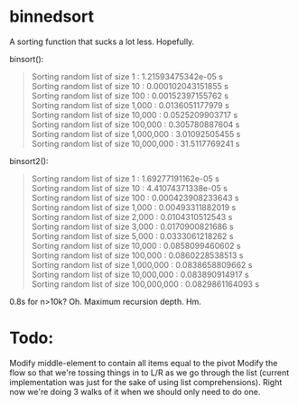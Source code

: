 binnedsort
==========

A sorting function that sucks a lot less. Hopefully.

binsort():

>Sorting random list of size          1 :  1.21593475342e-05 s  
>Sorting random list of size         10 :  0.000102043151855 s  
>Sorting random list of size        100 :  0.00152397155762 s  
>Sorting random list of size      1,000 :  0.0136051177979 s  
>Sorting random list of size     10,000 :  0.0525209903717 s  
>Sorting random list of size    100,000 :  0.305780887604 s  
>Sorting random list of size  1,000,000 :  3.01092505455 s  
>Sorting random list of size 10,000,000 :  31.5117769241 s  

binsort2():

>Sorting random list of size           1 :  1.69277191162e-05 s  
>Sorting random list of size          10 :  4.41074371338e-05 s  
>Sorting random list of size         100 :  0.000423908233643 s  
>Sorting random list of size       1,000 :  0.00493311882019 s  
>Sorting random list of size       2,000 :  0.0104310512543 s  
>Sorting random list of size       3,000 :  0.0170900821686 s  
>Sorting random list of size       5,000 :  0.0333061218262 s  
>Sorting random list of size      10,000 :  0.0858099460602 s  
>Sorting random list of size     100,000 :  0.0860228538513 s  
>Sorting random list of size   1,000,000 :  0.0838658809662 s  
>Sorting random list of size  10,000,000 :  0.083890914917 s  
>Sorting random list of size 100,000,000 :  0.0829861164093 s  

0.8s for n>10k? Oh. Maximum recursion depth. Hm.

Todo:
========
Modify middle-element to contain all items equal to the pivot
Modify the flow so that we're tossing things in to L/R as we go through the list (current implementation was just for the sake of using list comprehensions). Right now we're doing 3 walks of it when we should only need to do one.
